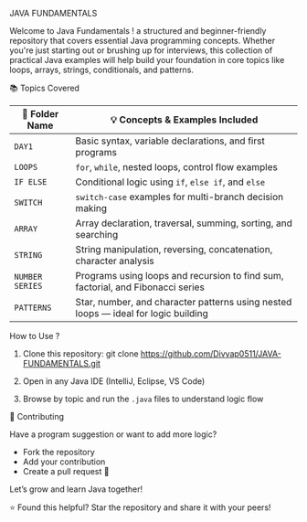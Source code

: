 
 JAVA FUNDAMENTALS

Welcome to Java Fundamentals ! a structured and beginner-friendly repository that covers essential Java programming concepts. Whether you're just starting out or brushing up for interviews, this collection of practical Java examples will help build your foundation in core topics like loops, arrays, strings, conditionals, and patterns.

 📚 Topics Covered

| 📁 Folder Name       | 💡 Concepts & Examples Included                                                                 |
|----------------------|-----------------------------------------------------------------------------------------------|
| `DAY1`               | Basic syntax, variable declarations, and first programs                                       |
| `LOOPS`              | `for`, `while`, nested loops, control flow examples                                           |
| `IF ELSE`            | Conditional logic using `if`, `else if`, and `else`                                           |
| `SWITCH`             | `switch-case` examples for multi-branch decision making                                       |
| `ARRAY`              | Array declaration, traversal, summing, sorting, and searching                                 |
| `STRING`             | String manipulation, reversing, concatenation, character analysis                             |
| `NUMBER SERIES`      | Programs using loops and recursion to find sum, factorial, and Fibonacci series               |
| `PATTERNS`           | Star, number, and character patterns using nested loops — ideal for logic building            |



 How to Use ?

1. Clone this repository:
   git clone https://github.com/Divyap0511/JAVA-FUNDAMENTALS.git

2. Open in any Java IDE (IntelliJ, Eclipse, VS Code)

3. Browse by topic and run the `.java` files to understand logic flow



🙌 Contributing

Have a program suggestion or want to add more logic?

* Fork the repository
* Add your contribution
* Create a pull request 🚀

Let’s grow and learn Java together!



⭐ Found this helpful? Star the repository and share it with your peers!



